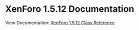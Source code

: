 # XenForo 1.5.12 Documentation

View Documentation: [XenForo 1.5.12 Class Reference](https://michel-pi.github.io/xenforo-documentation/)
